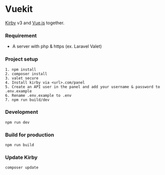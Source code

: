# Vuekit
[Kirby](https://getkirby.com) v3 and [Vue.js](https://vuejs.org/) together.

### Requirement
* A server with php & https (ex. Laravel Valet)

### Project setup
```
1. npm install
2. composer install
3. valet secure
4. Install kirby via <url>.com/panel
5. Create an API user in the panel and add your username & password to .env.example
6. Rename .env.example to .env
7. npm run build/dev
```

### Development
```
npm run dev
```

### Build for production
```
npm run build
```

### Update Kirby
```
composer update
```
